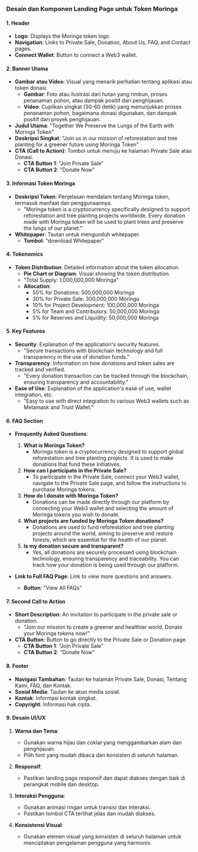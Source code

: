 ### Desain dan Komponen Landing Page untuk Token Moringa

#### 1. Header
- **Logo**: Displays the Moringa token logo.
- **Navigation**: Links to Private Sale, Donation, About Us, FAQ, and Contact pages.
- **Connect Wallet**: Button to connect a Web3 wallet.

#### 2. Banner Utama
- **Gambar atau Video**: Visual yang menarik perhatian tentang aplikasi atau token donasi.
  - **Gambar**: Foto atau ilustrasi dari hutan yang rimbun, proses penanaman pohon, atau dampak positif dari penghijauan.
  - **Video**: Cuplikan singkat (30-60 detik) yang menunjukkan proses penanaman pohon, bagaimana donasi digunakan, dan dampak positif dari proyek penghijauan.
- **Judul Utama**: "Together We Preserve the Lungs of the Earth with Moringa Token"
- **Deskripsi Singkat**: "Join us in our mission of reforestation and tree planting for a greener future using Moringa Token"
- **CTA (Call to Action)**: Tombol untuk menuju ke halaman Private Sale atau Donasi.
  - **CTA Button 1**: "Join Private Sale"
  - **CTA Button 2**: "Donate Now"

#### 3. Informasi Token Moringa
- **Deskripsi Token**: Penjelasan mendalam tentang Moringa token, termasuk manfaat dan penggunaannya.
  - "Moringa token is a cryptocurrency specifically designed to support reforestation and tree planting projects worldwide. Every donation made with Moringa token will be used to plant trees and preserve the lungs of our planet."
- **Whitepaper**: Tautan untuk mengunduh whitepaper.
  - **Tombol**: "download Whitepaper"

#### 4. Tokenomics
- **Token Distribution**: Detailed information about the token allocation.
  - **Pie Chart or Diagram**: Visual showing the token distribution.
  - "Total Supply: 1,000,000,000 Moringa"
  - **Allocation**:
    - 50% for Donations: 500,000,000 Moringa
    - 30% for Private Sale: 300,000,000 Moringa
    - 10% for Project Development: 100,000,000 Moringa
    - 5% for Team and Contributors: 50,000,000 Moringa
    - 5% for Reserves and Liquidity: 50,000,000 Moringa

#### 5. Key Features
- **Security**: Explanation of the application's security features.
  - "Secure transactions with blockchain technology and full transparency in the use of donation funds."
- **Transparency**: Information on how donations and token sales are tracked and verified.
  - "Every donation transaction can be tracked through the blockchain, ensuring transparency and accountability."
- **Ease of Use**: Explanation of the application's ease of use, wallet integration, etc.
  - "Easy to use with direct integration to various Web3 wallets such as Metamask and Trust Wallet."

#### 6. FAQ Section
- **Frequently Asked Questions**:
  1. **What is Moringa Token?**
     - Moringa token is a cryptocurrency designed to support global reforestation and tree planting projects. It is used to make donations that fund these initiatives.
  2. **How can I participate in the Private Sale?**
     - To participate in the Private Sale, connect your Web3 wallet, navigate to the Private Sale page, and follow the instructions to purchase Moringa tokens.
  3. **How do I donate with Moringa Token?**
     - Donations can be made directly through our platform by connecting your Web3 wallet and selecting the amount of Moringa tokens you wish to donate.
  4. **What projects are funded by Moringa Token donations?**
     - Donations are used to fund reforestation and tree planting projects around the world, aiming to preserve and restore forests, which are essential for the health of our planet.
  5. **Is my donation secure and transparent?**
     - Yes, all donations are securely processed using blockchain technology, ensuring transparency and traceability. You can track how your donation is being used through our platform.

- **Link to Full FAQ Page**: Link to view more questions and answers.
  - **Button**: "View All FAQs"

#### 7. Second Call to Action
- **Short Description**: An invitation to participate in the private sale or donation.
  - "Join our mission to create a greener and healthier world. Donate your Moringa tokens now!"
- **CTA Button**: Button to go directly to the Private Sale or Donation page.
  - **CTA Button 1**: "Join Private Sale"
  - **CTA Button 2**: "Donate Now"

#### 8. Footer
- **Navigasi Tambahan**: Tautan ke halaman Private Sale, Donasi, Tentang Kami, FAQ, dan Kontak.
- **Sosial Media**: Tautan ke akun media sosial.
- **Kontak**: Informasi kontak singkat.
- **Copyright**: Informasi hak cipta.


#### 9. Desain UI/UX

1. **Warna dan Tema**:
   - Gunakan warna hijau dan coklat yang menggambarkan alam dan penghijauan.
   - Pilih font yang mudah dibaca dan konsisten di seluruh halaman.

2. **Responsif**:
   - Pastikan landing page responsif dan dapat diakses dengan baik di perangkat mobile dan desktop.

3. **Interaksi Pengguna**:
   - Gunakan animasi ringan untuk transisi dan interaksi.
   - Pastikan tombol CTA terlihat jelas dan mudah diakses.

4. **Konsistensi Visual**:
   - Gunakan elemen visual yang konsisten di seluruh halaman untuk menciptakan pengalaman pengguna yang harmonis.
